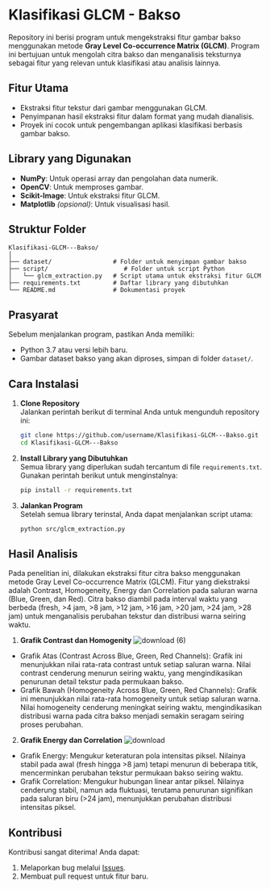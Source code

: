 # Klasifikasi GLCM - Bakso  
Repository ini berisi program untuk mengekstraksi fitur gambar bakso menggunakan metode **Gray Level Co-occurrence Matrix (GLCM)**. Program ini bertujuan untuk mengolah citra bakso dan menganalisis teksturnya sebagai fitur yang relevan untuk klasifikasi atau analisis lainnya.  

## Fitur Utama  
- Ekstraksi fitur tekstur dari gambar menggunakan GLCM.  
- Penyimpanan hasil ekstraksi fitur dalam format yang mudah dianalisis.  
- Proyek ini cocok untuk pengembangan aplikasi klasifikasi berbasis gambar bakso.

## Library yang Digunakan  
- **NumPy**: Untuk operasi array dan pengolahan data numerik.  
- **OpenCV**: Untuk memproses gambar.  
- **Scikit-Image**: Untuk ekstraksi fitur GLCM.  
- **Matplotlib** *(opsional)*: Untuk visualisasi hasil.  

## Struktur Folder  
```
Klasifikasi-GLCM---Bakso/
│
├── dataset/                 # Folder untuk menyimpan gambar bakso
├── script/                     # Folder untuk script Python
│   └── glcm_extraction.py   # Script utama untuk ekstraksi fitur GLCM
├── requirements.txt         # Daftar library yang dibutuhkan
└── README.md                # Dokumentasi proyek
```

## Prasyarat  
Sebelum menjalankan program, pastikan Anda memiliki:  
- Python 3.7 atau versi lebih baru.  
- Gambar dataset bakso yang akan diproses, simpan di folder `dataset/`.  

## Cara Instalasi  
1. **Clone Repository**  
   Jalankan perintah berikut di terminal Anda untuk mengunduh repository ini:  
   ```bash
   git clone https://github.com/username/Klasifikasi-GLCM---Bakso.git
   cd Klasifikasi-GLCM---Bakso
   ```  

2. **Install Library yang Dibutuhkan**  
   Semua library yang diperlukan sudah tercantum di file `requirements.txt`. Gunakan perintah berikut untuk menginstalnya:  
   ```bash
   pip install -r requirements.txt
   ```  

3. **Jalankan Program**  
   Setelah semua library terinstal, Anda dapat menjalankan script utama:  
   ```bash
   python src/glcm_extraction.py
   ```

## Hasil Analisis
Pada penelitian ini, dilakukan ekstraksi fitur citra bakso menggunakan metode Gray Level Co-occurrence Matrix (GLCM). Fitur yang diekstraksi adalah Contrast, Homogeneity, Energy dan Correlation pada saluran warna (Blue, Green, dan Red). Citra bakso diambil pada interval waktu yang berbeda (fresh, >4 jam, >8 jam, >12 jam, >16 jam, >20 jam, >24 jam, >28 jam) untuk menganalisis perubahan tekstur dan distribusi warna seiring waktu.

1. **Grafik Contrast dan Homogenity** 
![download (6)](https://github.com/user-attachments/assets/e4d8f572-93c1-4dd6-bc4c-2278a3ada58d)

- Grafik Atas (Contrast Across Blue, Green, Red Channels):
Grafik ini menunjukkan nilai rata-rata contrast untuk setiap saluran warna. Nilai contrast cenderung menurun seiring waktu, yang mengindikasikan penurunan detail tekstur pada permukaan bakso.
- Grafik Bawah (Homogeneity Across Blue, Green, Red Channels):
Grafik ini menunjukkan nilai rata-rata homogeneity untuk setiap saluran warna. Nilai homogeneity cenderung meningkat seiring waktu, mengindikasikan distribusi warna pada citra bakso menjadi semakin seragam seiring proses perubahan.

2. **Grafik Energy dan Correlation**
![download](https://github.com/user-attachments/assets/8898c0a1-7c70-4c6b-a125-06800690779c)

- Grafik Energy: Mengukur keteraturan pola intensitas piksel. Nilainya stabil pada awal (fresh hingga >8 jam) tetapi menurun di beberapa titik, mencerminkan perubahan tekstur permukaan bakso seiring waktu.
- Grafik Correlation: Mengukur hubungan linear antar piksel. Nilainya cenderung stabil, namun ada fluktuasi, terutama penurunan signifikan pada saluran biru (>24 jam), menunjukkan perubahan distribusi intensitas piksel.


## Kontribusi  
Kontribusi sangat diterima! Anda dapat:  
1. Melaporkan bug melalui [Issues](https://github.com/username/Klasifikasi-GLCM---Bakso/issues).  
2. Membuat pull request untuk fitur baru.  
